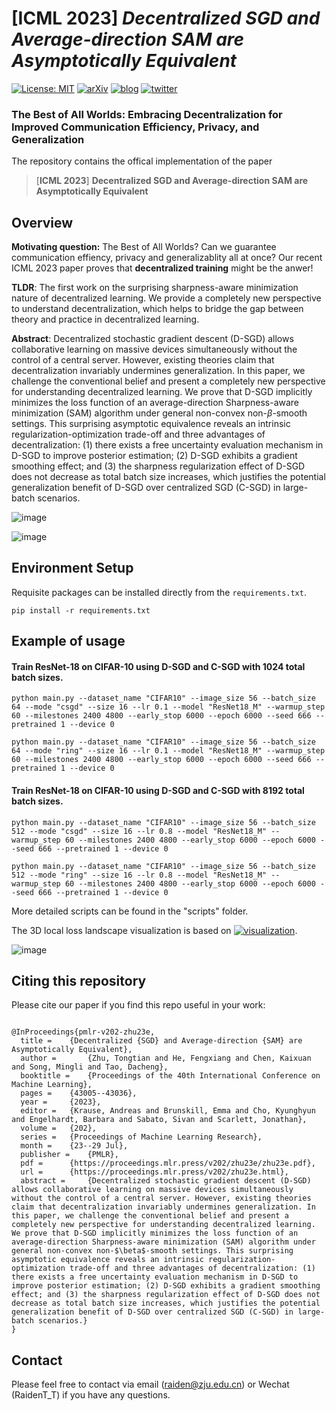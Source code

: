 # [ICML 2023] _Decentralized SGD and Average-direction SAM are Asymptotically Equivalent_

[![License: MIT](https://img.shields.io/badge/License-MIT-yellow.svg)](LICENSE)
[![arXiv](https://img.shields.io/badge/arXiv-2306.02913-b31b1b.svg)](https://arxiv.org/abs/2306.02913)
[![blog](https://img.shields.io/badge/blogpost-%20-blue?style=social&logo=disqus)](https://raiden-zhu.github.io/resources/)
[![twitter](https://img.shields.io/twitter/url?style=social&url=https%3A%2F%2Ftwitter.com%2Faaron_lou%2Fstatus%2F1646528998594482176%3Fs%3D20)](https://twitter.com/Raiden13238619/status/1683152896307896322)


### The Best of All Worlds: Embracing Decentralization for Improved Communication Efficiency, Privacy, and Generalization

The repository contains the offical implementation of the paper

> [**ICML 2023**] **Decentralized SGD and Average-direction SAM are Asymptotically Equivalent**

<!-- Please kindly refer to our [**arXiv version**](https://arxiv.org/abs/2306.02913) for the latest updates and more detailed information. -->

## Overview
**Motivating question:** The Best of All Worlds?
Can we guarantee communication effiency, privacy and generalizablity all at once?
Our recent ICML 2023 paper proves that **decentralized training** might be the anwer!

**TLDR**: The first work on the surprising sharpness-aware minimization nature of decentralized learning. We provide a completely new perspective to understand decentralization, which helps to bridge the gap between theory and practice in decentralized learning.

**Abstract**: Decentralized stochastic gradient descent (D-SGD) allows collaborative learning on massive devices simultaneously without the control of a central server. However, existing theories claim that decentralization invariably undermines generalization. In this paper, we challenge the conventional belief and present a completely new perspective for understanding decentralized learning. We prove that D-SGD implicitly minimizes the loss function of an average-direction Sharpness-aware minimization (SAM) algorithm under general non-convex non-$\beta$-smooth settings. This surprising asymptotic equivalence reveals an intrinsic regularization-optimization trade-off and three advantages of decentralization: (1) there exists a free uncertainty evaluation mechanism in D-SGD to improve posterior estimation; (2) D-SGD exhibits a gradient smoothing effect;  and (3) the sharpness regularization effect of D-SGD does not decrease as total batch size increases, which justifies the potential generalization benefit of D-SGD over centralized SGD (C-SGD) in large-batch scenarios. 

![image](https://github.com/Raiden-Zhu/ICML-2023-DSGD-and-SAM/blob/main/files/An%20illustration%20of%20centralized%20SGD%20and%20decentralized%20SGD.png)

![image](https://github.com/Raiden-Zhu/ICML-2023-DSGD-and-SAM/blob/main/files/The%20validation%20accuracy%20comparison%20of%20C-SGD%20and%20D-SGD%20(ring%20topology)%20on%20CIFAR-10.png)

## Environment Setup
Requisite packages can be installed directly from the `requirements.txt`.
```
pip install -r requirements.txt
```

## Example of usage

#### Train ResNet-18 on CIFAR-10 using D-SGD and C-SGD with 1024 total batch sizes.

```
python main.py --dataset_name "CIFAR10" --image_size 56 --batch_size 64 --mode "csgd" --size 16 --lr 0.1 --model "ResNet18_M" --warmup_step 60 --milestones 2400 4800 --early_stop 6000 --epoch 6000 --seed 666 --pretrained 1 --device 0

python main.py --dataset_name "CIFAR10" --image_size 56 --batch_size 64 --mode "ring" --size 16 --lr 0.1 --model "ResNet18_M" --warmup_step 60 --milestones 2400 4800 --early_stop 6000 --epoch 6000 --seed 666 --pretrained 1 --device 0
```

#### Train ResNet-18 on CIFAR-10 using D-SGD and C-SGD with 8192 total batch sizes.

```
python main.py --dataset_name "CIFAR10" --image_size 56 --batch_size 512 --mode "csgd" --size 16 --lr 0.8 --model "ResNet18_M" --warmup_step 60 --milestones 2400 4800 --early_stop 6000 --epoch 6000 --seed 666 --pretrained 1 --device 0

python main.py --dataset_name "CIFAR10" --image_size 56 --batch_size 512 --mode "ring" --size 16 --lr 0.8 --model "ResNet18_M" --warmup_step 60 --milestones 2400 4800 --early_stop 6000 --epoch 6000 --seed 666 --pretrained 1 --device 0
```

More detailed scripts can be found in the "scripts" folder.

The 3D local loss landscape visualization is based on [![visualization](https://img.shields.io/badge/Github-Loss%20Landscape%20Visualization-blue)](https://github.com/tomgoldstein/loss-landscape).

![image](https://github.com/Raiden-Zhu/ICML-2023-DSGD-and-SAM/blob/main/files/Minima%203D%20visualization%20of%20ResNet-18%20trained%20on%20CIFAR-10%20using%20C-SGD%20and%20D-SGD%20(ring%20topology).png)

## Citing this repository

Please cite our paper if you find this repo useful in your work:

```

@InProceedings{pmlr-v202-zhu23e,
  title = 	 {Decentralized {SGD} and Average-direction {SAM} are Asymptotically Equivalent},
  author =       {Zhu, Tongtian and He, Fengxiang and Chen, Kaixuan and Song, Mingli and Tao, Dacheng},
  booktitle = 	 {Proceedings of the 40th International Conference on Machine Learning},
  pages = 	 {43005--43036},
  year = 	 {2023},
  editor = 	 {Krause, Andreas and Brunskill, Emma and Cho, Kyunghyun and Engelhardt, Barbara and Sabato, Sivan and Scarlett, Jonathan},
  volume = 	 {202},
  series = 	 {Proceedings of Machine Learning Research},
  month = 	 {23--29 Jul},
  publisher =    {PMLR},
  pdf = 	 {https://proceedings.mlr.press/v202/zhu23e/zhu23e.pdf},
  url = 	 {https://proceedings.mlr.press/v202/zhu23e.html},
  abstract = 	 {Decentralized stochastic gradient descent (D-SGD) allows collaborative learning on massive devices simultaneously without the control of a central server. However, existing theories claim that decentralization invariably undermines generalization. In this paper, we challenge the conventional belief and present a completely new perspective for understanding decentralized learning. We prove that D-SGD implicitly minimizes the loss function of an average-direction Sharpness-aware minimization (SAM) algorithm under general non-convex non-$\beta$-smooth settings. This surprising asymptotic equivalence reveals an intrinsic regularization-optimization trade-off and three advantages of decentralization: (1) there exists a free uncertainty evaluation mechanism in D-SGD to improve posterior estimation; (2) D-SGD exhibits a gradient smoothing effect; and (3) the sharpness regularization effect of D-SGD does not decrease as total batch size increases, which justifies the potential generalization benefit of D-SGD over centralized SGD (C-SGD) in large-batch scenarios.}
}

```

## Contact

Please feel free to contact via email (<raiden@zju.edu.cn>) or Wechat (RaidenT_T) if you have any questions.
